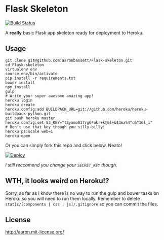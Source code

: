 Flask Skeleton
===========

[![Build Status](https://travis-ci.org/aaronbassett/Flask-skeleton.svg)](https://travis-ci.org/aaronbassett/Flask-skeleton)

A __really__ basic Flask app skeleton ready for deployment to Heroku.

Usage
----

    git clone git@github.com:aaronbassett/Flask-skeleton.git
    cd Flask-skeleton
    virtualenv env
    source env/bin/activate
    pip install -r requirements.txt
    bower install
    npm install
    gulp
    # Write your super awesome amazing app!
    heroku login
    heroku create
    heroku config:add BUILDPACK_URL=git://github.com/heroku/heroku-buildpack-python.git
    git push heroku master
    heroku config:set S3_KEY="t8yamo017rg6*ukr+k@&l+&$3mx%4^c&^16l_i"
    # Don't use that key though you silly-billy!
    heroku ps:scale web=1
    heroku open

Or you can simply fork this repo and click below. Neato!

[![Deploy](https://www.herokucdn.com/deploy/button.png)](https://heroku.com/deploy)

_I still reccomend you change your `SECRET_KEY` though._

WTH, it looks weird on Heroku!?
------------------------

Sorry, as far as I know there is no way to run the gulp and bower tasks on Heroku so you will need to run them locally. Remember to delete `static/[components | css | js]/.gitignore` so you can commit the files.

License
-------

http://aaron.mit-license.org/
